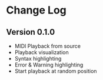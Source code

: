 # Change Log

## Version 0.1.0

- MIDI Playback from source
- Playback visualization
- Syntax highlighting
- Error & Warning highlighting
- Start playback at random position